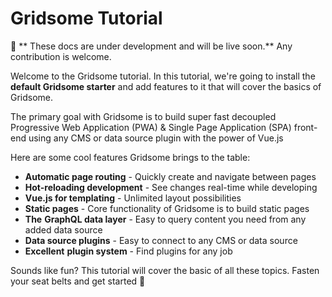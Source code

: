# Gridsome Tutorial

🚨 ** These docs are under development and will be live soon.** Any contribution is welcome.

Welcome to the Gridsome tutorial. In this tutorial, we're going to install the **default Gridsome starter** and add features to it that will cover the basics of Gridsome.

The primary goal with Gridsome is to build super fast decoupled Progressive Web Application (PWA) & Single Page Application (SPA) front-end using any CMS or data source plugin with the power of Vue.js

Here are some cool features Gridsome brings to the table:

- **Automatic page routing** - Quickly create and navigate between pages
- **Hot-reloading development** - See changes real-time while developing
- **Vue.js for templating** - Unlimited layout possibilities
- **Static pages** - Core functionality of Gridsome is to build static pages
- **The** **GraphQL data layer** - Easy to query content you need from any added data source
- **Data source plugins** - Easy to connect to any CMS or data source
- **Excellent** **plugin system** - Find plugins for any job

Sounds like fun? This tutorial will cover the basic of all these topics. Fasten your seat belts and get started 🚀 
